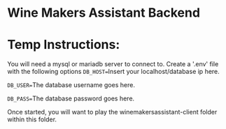 # Wine Makers Assistant Backend

# Temp Instructions:
You will need a mysql or mariadb server to connect to.
Create a '.env' file with the following options
`
DB_HOST=
`Insert your localhost/database ip here.

`
DB_USER=
`The database username goes here.

`
DB_PASS=
`The database password goes here.

Once started, you will want to play the winemakersassistant-client folder within this folder.
